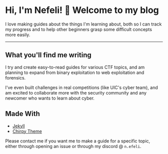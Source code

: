 # Hi, I'm Nefeli! 👋 Welcome to my blog

I love making guides about the things I'm learning about, both so I can track my progress and to help other beginners grasp some difficult concepts more easily.

---

## What you'll find me writing

I try and create easy-to-read guides for various CTF topics, and am planning to expand from binary exploitation to web exploitation and forensics.

I've even built challenges in real competitions (like UIC's cyber team), and am excited to collaborate more with the security community and any newcomer who wants to learn about cyber.

## Made With

- [Jekyll](https://jekyllrb.com/)
- [Chirpy Theme](https://github.com/cotes2020/jekyll-theme-chirpy)

Please contact me if you want me to make a guide for a specific topic, either through opening an issue or through my discord @ `n.efeli`.
